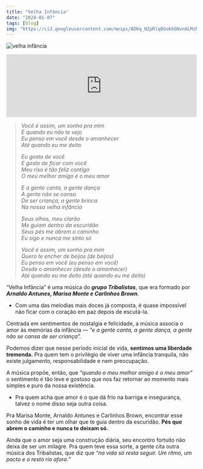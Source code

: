 ```yaml
---
title: "Velha Infância"
date: "2024-01-07"
tags: [blog]
img: "https://ci3.googleusercontent.com/meips/ADKq_NZpRlq8GokhGNvnALMzhp6uN5xgc6iPg61qFZsigDsb1gJY2yUva8-IL7uA-co4qJla06l8ptkwmfm2hRWO2oIWZCzWX4pD0Bqhhhtcj8_sBlohAQzKNx_2BlZOJvS01uiWURvZhqwgFUsyB9Xqb4Qt7G2M68MszIf4Y3FC5LQjsPG53zF-lNo0z-Raf_uyBVCOINJE1GhI_DjeP0yhBhl6HH0I3Ciu4J6RWMllGaUL8k1UwGtqvo8lbdv5YRsmLCl5v20RDBZmAPAhdLNkv94Bx2v4Fkup5yWtMtxEjIT4VumpimpTFiHrdw=s0-d-e1-ft"
---
```


![velha infância](https://ci3.googleusercontent.com/meips/ADKq_NZpRlq8GokhGNvnALMzhp6uN5xgc6iPg61qFZsigDsb1gJY2yUva8-IL7uA-co4qJla06l8ptkwmfm2hRWO2oIWZCzWX4pD0Bqhhhtcj8_sBlohAQzKNx_2BlZOJvS01uiWURvZhqwgFUsyB9Xqb4Qt7G2M68MszIf4Y3FC5LQjsPG53zF-lNo0z-Raf_uyBVCOINJE1GhI_DjeP0yhBhl6HH0I3Ciu4J6RWMllGaUL8k1UwGtqvo8lbdv5YRsmLCl5v20RDBZmAPAhdLNkv94Bx2v4Fkup5yWtMtxEjIT4VumpimpTFiHrdw=s0-d-e1-ft)

<iframe width="100%" height="166" scrolling="no" frameborder="no" allow="autoplay" src="https://w.soundcloud.com/player/?url=https%3A//api.soundcloud.com/tracks/57506067&color=%23ff5500&auto_play=false&hide_related=false&show_comments=true&show_user=true&show_reposts=false&show_teaser=true"></iframe>

> _Você é assim, um sonho pra mim_  
> _E quando eu não te vejo_  
> _Eu penso em você desde o amanhecer_  
> _Até quando eu me deito_
> 
> _Eu gosto de você_  
> _E gosto de ficar com você_  
> _Meu riso é tão feliz contigo_  
> _O meu melhor amigo é o meu amor_
> 
> _E a gente canta, a gente dança_  
> _A gente não se cansa_  
> _De ser criança, a gente brinca_  
> _Na nossa velha infância_
> 
> _Seus olhos, meu clarão_  
> _Me guiam dentro da escuridão_  
> _Seus pés me abrem o caminho_  
> _Eu sigo e nunca me sinto só_
> 
> _Você é assim, um sonho pra mim_  
> _Quero te encher de beijos (de beijos)_  
> _Eu penso em você (eu penso em você)_  
> _Desde o amanhecer (desde o amanhecer)_  
> _Até quando eu me deito (até quando eu me deito)_

“Velha Infância” é uma música do ***grupo Tribalistas***, que era formado por ***Arnaldo Antunes, Marisa Monte e Carlinhos Brown***.

-   Com uma das melodias mais doces já composta, é quase impossível não ficar com o coração em paz depois de escutá-la.
    

Centrada em sentimentos de nostalgia e felicidade, a música associa o amor às memórias da infância — _“e a gente canta, a gente dança, a gente não se cansa de ser criança”._

Podemos dizer que nesse período inicial de vida, **sentimos uma liberdade tremenda.**  Pra quem tem o privilégio de viver uma infância tranquila, não existe julgamento, responsabilidade e nem preocupação.

A música propõe, então, que _“quando o meu melhor amigo é o meu amor”_ o sentimento é tão leve e gostoso que nos faz retornar ao momento mais simples e puro da nossa existência.

-   Pra quem acha que amor é o que dá frio na barriga e insegurança, talvez o nome disso seja outra coisa.
    

Pra Marisa Monte, Arnaldo Antunes e Carlinhos Brown, encontrar esse sonho de vida é ter um olhar que te guia dentro da escuridão. **Pés que abrem o caminho e nunca te deixam só.**

Ainda que o amor seja uma construção diária, seu encontro fortuito não deixa de ser um milagre. Pra quem teve essa sorte, a gente cita outra música dos Tribalistas, que diz que  _“na vida só resta seguir. Um ritmo, um pacto e o resto rio afora.”_
